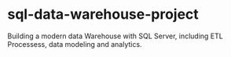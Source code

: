 # sql-data-warehouse-project
Building a modern data Warehouse with SQL Server, including ETL Processess, data modeling and analytics.
